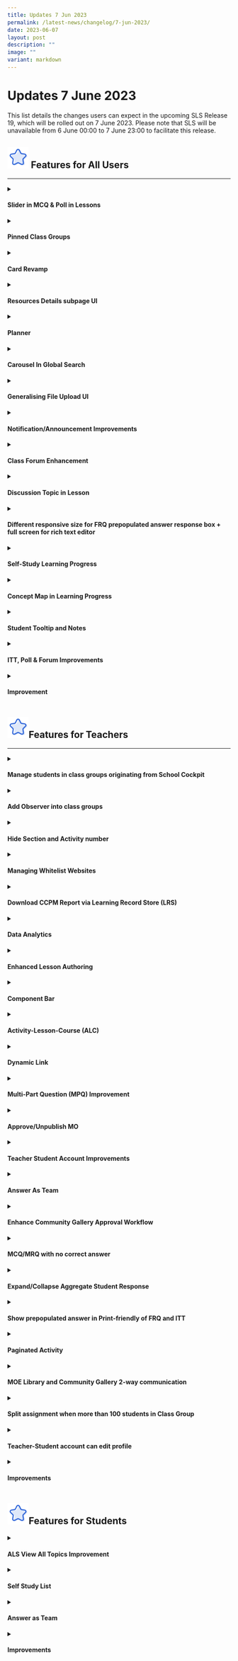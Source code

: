 ```yaml
---
title: Updates 7 Jun 2023
permalink: /latest-news/changelog/7-jun-2023/
date: 2023-06-07
layout: post
description: ""
image: ""
variant: markdown
---
```

<h1 class="section-title">Updates 7 June 2023</h1>
<p>This list details the changes users can expect in the upcoming SLS Release 19, which will be rolled out on 7 June 2023. Please note that SLS will be unavailable from 6 June 00:00 to 7 June 23:00 to facilitate this release.</p>
<h2><img style="width:3rem; display: inline;" src="/images/Icons/Star.svg">
Features for All Users</h2>
<hr>
<details><summary><h4>Slider in MCQ &amp; Poll in Lessons</h4></summary>
<ol>
<li>
<p>Users are able to select their options via a Slider in MCQ &amp; Poll in lessons.</p>
</li>
<li>
<p>Users are able to view their options in a Slider in MCQ &amp; Poll in Print-Friendly View</p>
</li>
</ol>
</details>
<details><summary><h4>Pinned Class Groups</h4></summary>
<ol>
<li>
<p>Users are able to access their pinned Class Groups (up to 12) from the left navigation menu.</p>
</li>
</ol>
</details>
<details><summary><h4>Card Revamp</h4></summary>
<ol>
<li>
<p>SLS Resource Cards are revamped to ensure better information display and ease of use.</p>
</li>                             
</ol>
</details>
<details><summary><h4>Resources Details subpage UI</h4></summary>
<ol>
<li>
<p>Improvement on the UI to ensure information display is consistent across different resource subpages. </p>
</li>
<li>
<p>The affected subpages are:</p>
<ul>
<li>
<p>Lesson editor
</p>
<ul>
<li>
<p>Lesson settings details subpage
</p>
</li>
<li>
<p>Media settings subpage
</p>
</li>
</ul>
</li>
<li>
<p>Global Search
</p>
<ul>
<li>
<p>Lesson, Question &amp; Media Details subpage
</p>
</li>
<li>
<p>Teachers will be able to toggle on and off Lesson, Section, Activity notes in Lesson details subpage
</p>
</li>
</ul>
</li>
<li>
<p>ITT Subpage</p>
</li>
</ul>
</li>
</ol>
</details>
<details><summary><h4>Planner</h4></summary>
<ol>
<li>
<p>This feature aims to provide an alternative method for users to organise their tasks (e.g assignments) and resources within SLS based on time and events (e.g school periods).</p>
</li>
<li>
<p>
Users are able to create and manage their events onto their planner and set recurring events. 
</p>
</li>
<li>
<p>
Users are also able to attach Tasks and Resources to the events.
</p>
</li>
<li>
<p>
Teachers are able to import events into their calendar.
</p>
</li>
</ol>
</details>
<details><summary><h4>Carousel In Global Search</h4></summary>   
<ol>
<li>
<p>Resources are arranged in carousel shelves to improve browsing experience </p>
</li></ol></details>
<details><summary><h4>Generalising File Upload UI</h4></summary>   
<ol>
<li>
<p>Users can experience an improved and generalised file upload flow.  </p>
</li><li>
<p>Users can preview image before uploading.</p>
</li>
</ol>
</details>
<details><summary><h4>Notification/Announcement Improvements</h4></summary>                      
<ol><li>
<p>Users can find Announcements, subsumed under Notifications, and displayed in a single-listing. </p>
</li>
<li>
<p>
Users will be able to flag Announcements and mark Announcements as read or unread. 
</p>
</li>
<li>
<p>
Users can view all Class Group notifications and announcements in the Class Group Notification tab.
</p>
</li>
<li>
<p>
Teachers can send announcements to selected students across different Class Groups. 
</p>
</li>
<li>
<p>
Introduction of “For Me” and “Created By Me” to represent inbox (recipient) and outbox (sender) for Teachers.
</p>
</li>
<li>
<p>
Users can receive notifications via email. 
</p>
</li>
<li>
<p>
Users can turn on and off email notifications for selected SLS notification categories. 
</p>
</li>
<li>
<p>
Improvement of design of the SLS email template.
</p>
</li>
</ol></details>
<details><summary><h4>Class Forum Enhancement</h4></summary>
<ol>
<li>
<p>Teacher is able to create multiple Forum Topic for each class group. </p>
</li>
<li>
<p>
Only Owners/Co-Teachers can create/edit/delete Forum Topic.
</p>
</li>
<li>
<p>
Owners/Co-Teachers can manage Forum and Topic settings to grant Students and Observers permission to
</p>
<ul>
<li>
<p>
create posts under Forum Topics
</p>
</li>
<li>
<p>
create polls 
</p>
</li>
</ul>
</li>
</ol>
</details>
<details><summary><h4>Discussion Topic in Lesson</h4></summary>
<ol>
<li>
<p>Teacher is able to create discussion topics in the lesson via the component bar.</p>

</li>
<li>
<p>
Both Teachers and Students can create/edit/delete posts and add comments to posts in a discussion topic.
</p>

</li>
<li>
<p>
Teacher is able to monitor class participation by checking on the number of posts created per students.
</p>
</li>
</ol>
<p></p>
</details>
<details><summary><h4>Different responsive size for FRQ prepopulated answer response box + full screen for rich text editor</h4></summary>                
<ol>
<li>
<p>Teachers can set an approximate response size (small, medium, large) for Free-Response Questions.</p>
</li>
<li>
<p>
Teachers and students can expand the rich-text editor input field to full screen.
</p>
</li>                              
</ol> 
</details>
<details><summary><h4>Self-Study Learning Progress</h4></summary>
<ol>
<li>
<p>
Students can view their combined Learning Progress across all Assignments and Self-Study tasks attempted at the selected Subject and Level.
</p>                                  
</li>
<li>
<p>Teachers can track self-study Learning Progress of their students in their Class Groups. </p>
</li>
<li>
<p>Teachers can view </p>
<ul>
<li>
<p>
  Entire Class Group’s self-study performance (including content mastery for ALS) for the subject and level taught by the teacher.
</p>
</li>
<li>
<p>
  Resources attempted by the individual students in the Class Group for the subject and level taught by the teacher. 
</p>
</li>
<li>
<p>
  Students’ Self-Study Learning Progress page.
</p>
</li>
</ul>
</li>
</ol>
</details>
<details><summary><h4>Concept Map in Learning Progress</h4></summary>
<ol>
<li>
<p>Teachers can view Class Group’s ALS concept map in Learning Progress. </p>
</li>
<li>
<p>
Students are able to view the ALS mastery in the selected Subject &amp; Level in Learning Progress. 
</p>
</li>
</ol>
</details>
<details><summary><h4>Student Tooltip and Notes</h4></summary>                      
<ol>
<li>
<p>Teachers are able to create a student tooltip with Title and Body. </p>
</li>
<li>
<p>
Student can create an annotation directly from the tooltip.
</p>
</li>
</ol>
</details>
<details><summary><h4>ITT, Poll &amp; Forum Improvements</h4></summary>                       
<ol>
<li>
<p>Teachers are able to display ITT, Poll &amp; Discussion responses in a Team Activity by Activity Teams or as an entire Class Group.  </p>
</li>                                  
</ol>
</details>
<details><summary><h4>Improvement</h4></summary>   
<ol>
<li>
<p>Browser Tab reflects the page titles</p>
</li>
<li>
<p>
Support of .webm video type
</p>
</li>
<li>
<p>
User logging in through MIMS are no longer required to reset SLS password if it has expired
</p></li>                                
</ol>
</details>
<h2><img style="width:3rem; display: inline;" src="/images/Icons/Star.svg">Features for Teachers</h2>
<hr>
<details><summary><h4>Manage students in class groups originating from School Cockpit</h4></summary>
<ol>
<li>
<p>Teachers and co-teachers are able to add and remove Students in SC class groups.</p>
</li>                                 
</ol>
</details>
<details><summary><h4>Add Observer into class groups</h4></summary>
<ol>
<li>
<p>Teachers are able to add other teachers as observers to allow them to access the class group, its assignment and its resources with view-only rights.</p>
</li>                                 
</ol>
</details>
<details><summary><h4>Hide Section and Activity number</h4></summary>                         
<ol>
<li>
<p>Teachers are able to hide system generated Section and Activity numbers when creating a lesson.</p>
</li>
<li>
<p>
Teachers can customise preferred Section and Activity number by editing its title.
</p>
</li>
</ol>
</details>
<details><summary><h4>Managing Whitelist Websites</h4></summary>                          
<ol>
<li>
<p>App Admin are able to browse, create, edit, delete and disable whitelisted websites.</p>
</li>
<li>
<p>
Teachers are able to browse and search for Whitelisted Websites via Global Search.
</p>
</li>
<li>
<p>
Teachers can browse for Whitelisted Websites to embed into their lessons.
</p>
</li>
</ol>
</details>
<details><summary><h4>Download CCPM Report via Learning Record Store (LRS)</h4></summary>                             
<ol>
<li>
<p>CAs are able to generate “Lesson Utilisation Report” for MOE Library Lessons.</p>
</li>                                 
</ol>
</details>
<details><summary><h4>Data Analytics</h4></summary>                              
<ol>
<li>
<p>SLS can track key user actions using xAPIs and store the information into a Learning Record Store for data analytics. </p>
</li>
<li>
<p>
SLS can capture the following user actions: 
</p>
<ul>
<li>
<p>
  Generation of “Lesson utilisation report” for MOE Library Lessons by CAs
</p>
</li>
<li>
<p>
  Creating and editing of Annotation/Note
</p>
</li>
<li>
<p>
Copying and assigning of Lesson
</p>
</li>
<li>
<p>
  Completion of Activity/Lesson/Assignment by students
</p>
</li>
<li>
<p>
Accessing of Lesson and Activity
</p>
</li>
<li>
<p>
Utilisation of hints within Lesson
</p>
</li>
<li>
<p>
Release and un-submission of quizzes and questions in assignments
</p>
</li>
<li>
<p>
Giving feedback in assignments
</p>
</li>
<li>
<p>
Interaction with Media Objects and Apps
</p>
</li>
<li>
<p>
Accessing of whitelisted website and embed Apps
</p>
</li>
<li>
<p>
Commencement of lessons by students
</p>
</li>
</ul>
</li>
</ol></details>
<details><summary><h4>Enhanced Lesson Authoring</h4></summary>                           
<ol>
<li>
<p>Teachers can experience a quicker way to edit and save lesson components, especially nested lesson components (e.g. MPQ, Rubric), during lesson authoring.</p>
</li>
<li>
<p>
Teachers will be able to click anywhere
</p>
<ul>
<li>
<p>
  within the component to edit the component, or 
</p>
</li>
<li>
<p>
outside the component to save the component. 
</p>
</li>
</ul>
</li>
</ol></details>
<details><summary><h4>Component Bar</h4></summary>      
<ol>
<li>
<p>Teachers will see a persistent enhanced component bar during lesson editor. </p>
</li>
<li>
<p>
Teachers can
</p>
<ul>
<li>
<p>
  apply presets (e.g. file submission FRQ, speech evaluation ARQ) from the component bar, and
</p>
</li>
<li>
<p>
  access up to 3 last-used components from the component bar.
</p>
</li>
</ul>
</li>
</ol></details>
<details><summary><h4>Activity-Lesson-Course (ALC)</h4></summary>
<ol>
<li>
<p>Teachers can convert single-activity lessons to multi-section lessons easily when authoring lessons. </p>
<ul>
<li>
<p>
Teachers no longer need to choose between Lesson or Course during Lesson Authoring.
</p>
</li>
</ul>
</li>
<li>
<p>
Teachers can hide or display Lesson Introduction and Section cover page if the Lesson contains a single activity.
</p>
</li>
<li>
<p>
Teachers can add a new activity, quiz or section cover page with a single “Add new” button.
</p>
</li>
</ol></details>
<details><summary><h4>Dynamic Link</h4></summary>
<ol>
<li>
<p>Teachers can create internal links to an activity or quiz within the same lesson.</p>
</li>
<li>
<p>
Link created will be dynamic and will automatically be updated when
</p>
<ul>
<li>
<p>
  Activity number and title is updated, or
</p>
</li>
<li>
<p>
  Lesson is duplicated or assigned.
</p>
</li>
</ul>
</li>
</ol></details>
<details><summary><h4>Multi-Part Question (MPQ) Improvement</h4></summary>
<ol>
<li>
<p>Teachers can search for multi-part questions within Global Search. </p>
</li>
<li>
<p>
Teachers can add whole or part of existing MPQs from Global Search into their Lessons. 
</p>
</li>
<li>
<p>
Teachers can reorder same-level components within MPQ.
</p>
</li>
</ol></details>
<details><summary><h4>Approve/Unpublish MO</h4></summary>
<ol>
<li>
<p>Content Approver can approve, unpublish and delete Media Objects (MO) from Resource Management System (RMS).</p>
</li>
</ol></details>
<details><summary><h4>Teacher Student Account Improvements</h4></summary>
<ol>
<li>
<p>Content Approvers/Officers can publish MOE Library Lesson that are accessible by Teacher-Student accounts only to support Professional Development.</p>
</li>
<li>
<p>
Teacher-Student accounts now inherit the teachers’ “level of learning” from levels they teach to allow Teacher-Student to experience features relating to their “level of learning”
</p>
<ul>
<li>
<p>
  App Availability
</p>
</li>
<li>
<p>
  MO Accessibility
</p>
</li>
<li>
<p>
  My Followed Subjects
</p>
</li>
</ul>
</li>
</ol></details>
<details><summary><h4>Answer As Team</h4></summary>
<ol>
<li>
<p>Teachers can set an activity or quiz as a Team Activity or manage Differentiated Access under Activity Access in Assignment Settings.</p>
</li>
<li>
<p>
Components within a Team Activity will support team-based interaction. 
</p>
<ul>
<li>
<p>
Responses for questions (MCQ/MRQ, FITB, CND, EEQ, FRQ, ARQ, MPQ) will be shared across the team and only one student can edit the response at any one time. 
</p>
</li>
<li>
<p>
Responses for interactives (Poll, ITT, Discussion) are individualised and students can only view responses in their teams by default. 
</p>
</li>
</ul>
</li>
<li>
<p>
Differentiated access can be set at an individual level.
</p>
</li>
</ol>
</details>
<details><summary><h4>Enhance Community Gallery Approval Workflow</h4></summary>
<ol>
<li>
<p>CG and ALP Admins can now better manage lessons submitted to the Community Gallery with improved workflow, aligned to that in MOE Library.</p>
</li>
<li>
<p>
CG and ALP Admins will be able to
</p>
<ul>
<li>
<p>
search for lessons using keyword search and filters, and 
</p>
</li>
<li>
<p>
view additional information (e.g. Subject and Level) on lesson listing. 
</p>
</li>
</ul>
</li>
<li>
<p>
ALP admin will be able to view, edit, delete and resubmit rejected lessons.
</p>
</li>
<li>
<p>
Teacher will be automatically added as a contributor of the Lesson when they submit the Lesson to the Community Gallery.
</p>
</li>
</ol></details>
<details><summary><h4>MCQ/MRQ with no correct answer</h4></summary>
<ol>
<li>
<p>Teachers can set MCQ/MRQ with no correct answer as survey items.</p>
</li>
</ol></details>
<details><summary><h4>Expand/Collapse Aggregate Student Response</h4></summary>
<ol>
<li>
<p>Teacher is able to view full FRQ and ARQ responses of the entire class in “View All Responses” view by expanding all responses.</p>
</li>
</ol></details>
<details><summary><h4>Show prepopulated answer in Print-friendly of FRQ and ITT</h4></summary>
<ol>
<li>
<p>Users are now able to view prepopulated answer in Print-friendly View.</p>
</li>
</ol>
</details>
<details><summary><h4>Paginated Activity</h4></summary>
<ol>
<li>
<p>Teacher is able to create multi-page activities, similar to quizzes, using page-breaks in the component bar.</p>
</li>
<li>
<p>
Teachers are able to move components across pages and break continuous components into pages. 
</p>
</li>
<li>
<p>
Page navigation bar will appear on top of the page when new page is added in an activity.
</p>
</li>
<li>
<p>
Teachers can now add empty pages in both activities and quizzes. 
</p>
</li>
</ol></details>
<details><summary><h4>MOE Library and Community Gallery 2-way communication</h4></summary>
<ol>
<li>
<p>Admins are able to communicate with owners of submitted lessons via Admin Reviews during the approval process.  </p>
<ul>
<li>
<p>
MOE Library - Communication between CA and CO
</p>
</li>
<li>
<p>
Community Gallery - Communication between CG Admin &amp; Teachers
</p>
</li>
</ul>
</li>
<li>
<p>
Teachers are able to leave reviews for published MOE Library and Community Gallery lessons. 
</p>
</li>
</ol></details>
<details><summary><h4>Split assignment when more than 100 students in Class Group</h4></summary>
<ol>
<li>
<p>Teachers can choose to split an assignment into multiple identical assignments by subgroups or by form class. </p>
</li>
<li>
<p>
Teachers have to split an assignment with more than 100 assignees for ideal monitoring experience.
</p>
</li>
</ol></details>
<details><summary><h4>Teacher-Student account can edit profile</h4></summary>
<ol>
<li>
<p>Teachers can edit profile on their teacher-student account. Teachers can</p>
<ul>
<li>
<p>
customise their avatar,
</p>
</li>
<li>
<p>
set email notification, and
</p>
</li>
<li>
<p>link Google account.</p>
</li>
</ul>
</li>
</ol></details>
<details><summary><h4>Improvements</h4></summary>
<ol>
<li>
<p>Teachers can download individual CSV files of questions from their assignments. </p>
</li>
<li>
<p>
Teachers can import images into options via QTI. 
</p>
</li>
<li>
<p>
New RMS printable flag and reference subject code for mass upload job.
</p>
</li>
</ol></details>	
<h2><img style="width:3rem; display: inline;" src="/images/Icons/Star.svg">Features for Students</h2>
<details><summary><h4>ALS View All Topics Improvement</h4></summary>
<hr>
<ol>
<li>
<p>Students are able to access sub topics from their past levels of learning and the next level of learning. This allows students to explore content beyond their current level of learning and revise content from their previous levels. </p>
</li>
</ol></details>
<details><summary><h4>Self Study List</h4></summary>
<ol>
<li>
<p>Students can keep track of lessons they attempted for Self-Study from MOE Library, Class Group Resources and My Drive.</p>
</li>
<li>
<p>
Students can remove self-study tasks that are no longer relevant.
</p>
</li>
</ol></details>
<details><summary><h4>Answer as Team</h4></summary>
<ol>
<li>
<p>Students can mark team activities and quizzes as complete for the entire team.</p>
</li>
<li>
<p>
Students can create notes and annotations that are viewable by the entire team in team activities.
</p>
</li>
<li>
<p>
Students can view ITT, Poll and Discussion responses in their teams.
</p>
</li>
</ol></details>
<details><summary><h4>Improvements</h4></summary>
<ol>
<li>
<p>An additional option is added on the right menu within a lesson for students to reattempt the lesson.</p>
</li>
<li>
<p>
ITT and Poll will no longer contribute to activity completion for both team and non-team activity
</p>
</li>
</ol></details>